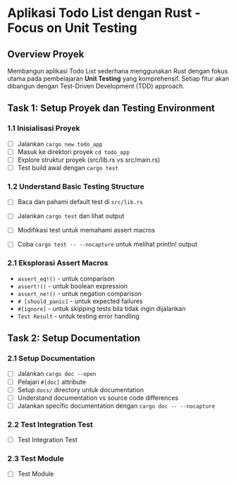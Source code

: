 # Aplikasi Todo List dengan Rust - Focus on Unit Testing

## Overview Proyek
Membangun aplikasi Todo List sederhana menggunakan Rust dengan fokus utama pada pembelajaran **Unit Testing** yang komprehensif. Setiap fitur akan dibangun dengan Test-Driven Development (TDD) approach.

## Task 1: Setup Proyek dan Testing Environment

### 1.1 Inisialisasi Proyek
- [ ] Jalankan `cargo new todo_app`
- [ ] Masuk ke direktori proyek `cd todo_app`
- [ ] Explore struktur proyek (src/lib.rs vs src/main.rs)
- [ ] Test build awal dengan `cargo test`

### 1.2 Understand Basic Testing Structure
- [ ] Baca dan pahami default test di `src/lib.rs`
- [ ] Jalankan `cargo test` dan lihat output
- [ ] Modifikasi test untuk memahami assert macros
- [ ] Coba `cargo test -- --nocapture` untuk melihat println! output


### 2.1 Eksplorasi Assert Macros

 - `assert_eq!()` - untuk comparison  
 - `assert!()` - untuk boolean expression  
 - `assert_ne!()` - untuk negation comparison   
 - `# [should_panic]` - untuk expected failures
 - `#[ignore]` - untuk skipping tests bila tidak ingin dijalankan
 - `Test Result` - untuk testing error handling

## Task 2: Setup Documentation

### 2.1 Setup Documentation
- [ ] Jalankan `cargo doc --open`
- [ ] Pelajari `#[doc]` attribute
- [ ] Setup `docs/` directory untuk documentation
- [ ] Understand documentation vs source code differences
- [ ] Jalankan specific documentation dengan `cargo doc -- --nocapture`

### 2.2 Test Integration Test 
- [ ] Test Integration Test

### 2.3 Test Module
- [ ] Test Module

